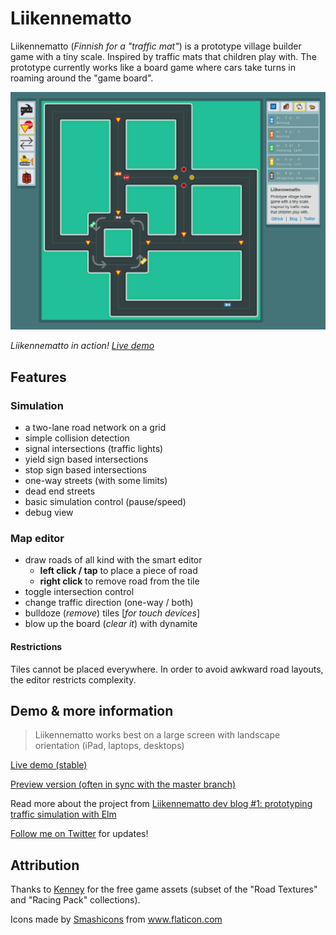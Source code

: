# Liikennematto

Liikennematto (_Finnish for a "traffic mat"_) is a prototype village builder game with a tiny scale. Inspired by traffic mats that children play with. The prototype currently works like a board game where cars take turns in roaming around the "game board".

![Screenshot](docs/screenshot.png)

_Liikennematto in action! [Live demo](http://apps.butsku.com/liikennematto/)_

## Features

### Simulation

-   a two-lane road network on a grid
-   simple collision detection
-   signal intersections (traffic lights)
-   yield sign based intersections
-   stop sign based intersections
-   one-way streets (with some limits)
-   dead end streets
-   basic simulation control (pause/speed)
-   debug view

### Map editor

-   draw roads of all kind with the smart editor
    -   **left click / tap** to place a piece of road
    -   **right click** to remove road from the tile
-   toggle intersection control
-   change traffic direction (one-way / both)
-   bulldoze (_remove_) tiles [_for touch devices_]
-   blow up the board (_clear it_) with dynamite

#### Restrictions

Tiles cannot be placed everywhere. In order to avoid awkward road layouts, the editor restricts complexity.

## Demo & more information

> Liikennematto works best on a large screen with landscape orientation (iPad, laptops, desktops)

[Live demo (stable)](http://apps.butsku.com/liikennematto/)

[Preview version (often in sync with the master branch)](http://apps.butsku.com/liikennematto/next.html)

Read more about the project from [Liikennematto dev blog #1: prototyping traffic simulation with Elm](https://matiasklemola.com/liikennematto-dev-blog-one)

[Follow me on Twitter](https://twitter.com/MatiasKlemola) for updates!

## Attribution

Thanks to [Kenney](https://kenney.nl/assets) for the free game assets (subset of the "Road Textures" and "Racing Pack" collections).

Icons made by <a href="https://www.flaticon.com/authors/smashicons" title="Smashicons">Smashicons</a> from <a href="https://www.flaticon.com/" title="Flaticon"> www.flaticon.com</a>
